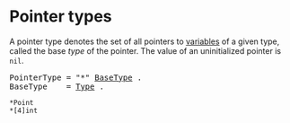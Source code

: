 # Pointer types

A pointer type denotes the set of all pointers to [variables](/Variables/) of a given type, called the base *type* of the pointer. The value of an uninitialized pointer is `nil`.

<pre>
<a id="PointerType">PointerType</a> = "*" <a href="#BaseType">BaseType</a> .
<a id="BaseType">BaseType</a>    = <a href="/Types/#Type">Type</a> .
</pre>

```
*Point
*[4]int
```